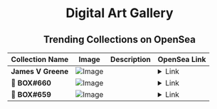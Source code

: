 <div align="center">

# Digital Art Gallery

## Trending Collections on OpenSea

| Collection Name                       | Image                                                                                     | Description                       | OpenSea Link                                                                                          |
|---------------------------------------|-------------------------------------------------------------------------------------------|-----------------------------------|--------------------------------------------------------------------------------------------------------|
| **James V Greene** | ![Image](https://i.seadn.io/s/raw/files/4132574730caac548c393ec0da596756.jpg?w=500&auto=format?w=200&auto=format) |  | <details><summary>Link</summary>[James V Greene](https://opensea.io/collection/james-v-greene)</details> |
| **🎁 BOX#660** | ![Image](https://i.seadn.io/s/raw/files/6fe409c8f6d5108ad9ed94cd4bcfd097.png?w=500&auto=format?w=200&auto=format) |  | <details><summary>Link</summary>[🎁 BOX#660](https://opensea.io/collection/box-660)</details> |
| **🎁 BOX#659** | ![Image](https://i.seadn.io/s/raw/files/0fb46fa6c1edcbb6effd3c37d895987d.png?w=500&auto=format?w=200&auto=format) |  | <details><summary>Link</summary>[🎁 BOX#659](https://opensea.io/collection/box-659)</details> |

</div>